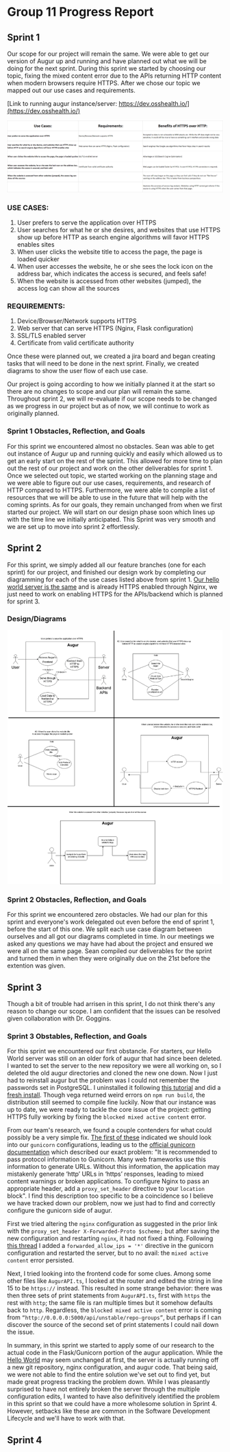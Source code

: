 # Group 11 Progress Report

## Sprint 1

Our scope for our project will remain the same. We were able to get our version of Augur up and running and have planned out what we will be doing for the next sprint. During this sprint we started by choosing our topic, fixing the mixed content error due to the APIs returning HTTP content when modern browsers require HTTPS. After we chose our topic we mapped out our use cases and requirements.

[Link to running augur instance/server: https://dev.osshealth.io/](https://dev.osshealth.io/)

![Use Cases, Requirements, & Benefits of HTTPS](requirements.png)

### USE CASES:
1. User prefers to serve the application over HTTPS
2. User searches for what he or she desires, and websites that use HTTPS show up before HTTP as search engine algorithms will favor HTTPS enables sites
3. When user clicks the website title to access the page, the page is loaded quicker
4. When user accesses the website, he or she sees the lock icon on the address bar, which indicates the access is secured, and feels safe!
5. When the website is accessed from other websites (jumped), the access log can show all the sources

### REQUIREMENTS:
1. Device/Browser/Network supports HTTPS
2. Web server that can serve HTTPS (Nginx, Flask configuration)
3. SSL/TLS enabled server
4. Certificate from valid certificate authority

Once these were planned out, we created a jira board and began creating tasks that will need to be done in the next sprint. Finally, we created diagrams to show the user flow of each use case.

Our project is going according to how we initially planned it at the start so there are no changes to scope and our plan will remain the same. Throughout sprint 2, we will re-evaluate if our scope needs to be changed as we progress in our project but as of now, we will continue to work as originally planned.

### Sprint 1 Obstacles, Reflection, and Goals

For this sprint we encountered almost no obstacles. Sean was able to get out instance of Augur up and running quickly and easily which allowed us to get an early start on the rest of the sprint. This allowed for more time to plan out the rest of our project and work on the other deliverables for sprint 1. Once we selected out topic, we started working on the planning stage and we were able to figure out our use cases, requirements, and research of HTTP compared to HTTPS. Furthermore, we were able to compile a list of resources that we will be able to use in the future that will help with the coming sprints. As for our goals, they remain unchanged from when we first started our project. We will start on our design phase soon which lines up with the time line we initially anticipated. This Sprint was very smooth and we are set up to move into sprint 2 effortlessly.


## Sprint 2

For this sprint, we simply added all our feature branches (one for each sprint) for our project, and finished our design work by completing our diagramming for each of the use cases listed above from sprint 1. [Our hello world server is the same](https://dev.osshealth.io/) and is already HTTPS enabled through Nginx, we just need to work on enabling HTTPS for the APIs/backend which is planned for sprint 3.

### Design/Diagrams

![Use Case Diagrams](diagrams.png)

### Sprint 2 Obstacles, Reflection, and Goals

For this sprint we encountered zero obstacles. We had our plan for this sprint and everyone's work delegated out even before the end of sprint 1, before the start of this one. We split each use case diagram between ourselves and all got our diagrams completed in time. In our meetings we asked any questions we may have had about the project and ensured we were all on the same page. Sean compiled our deliverables for the sprint and turned them in when they were originally due on the 21st before the extention was given.

## Sprint 3

Though a bit of trouble had arrisen in this sprint, I do not think there's any reason to change our scope. I am confident that the issues can be resolved given collaboration with Dr. Goggins.

### Sprint 3 Obstables, Reflection, and Goals

For this sprint we encountered our first obstancle. For starters, our Hello World server was still on an older fork of augur that had since been deleted. I wanted to set the server to the new repository we were all working on, so I deleted the old augur directories and cloned the new one down. Now I just had to reinstall augur but the problem was I could not remember the passwords set in PostgreSQL. I uninstalled it following [this tutorial](https://sqlserverguides.com/uninstall-postgresql/) and did a [fresh install](https://www.digitalocean.com/community/tutorials/how-to-install-postgresql-on-ubuntu-20-04-quickstart). Though vega returned weird errors on `npm run build`, the distribution still seemed to compile fine luckily. Now that our instance was up to date, we were ready to tackle the core issue of the project: getting HTTPS fully working by fixing the `blocked mixed active content` error.

From our team's research, we found a couple contenders for what could possibly be a very simple fix. [The first of these](https://blog.miguelgrinberg.com/post/running-your-flask-application-over-https) indicated we should look into our `gunicorn` configurations, leading us to the [official gunicorn documentation](https://docs.gunicorn.org/en/latest/deploy.html) which described our exact problem: "It is recommended to pass protocol information to Gunicorn. Many web frameworks use this information to generate URLs. Without this information, the application may mistakenly generate ‘http’ URLs in ‘https’ responses, leading to mixed content warnings or broken applications. To configure Nginx to pass an appropriate header, add a `proxy_set_header` directive to your `location` block". I find this description too specific to be a coincidence so I believe we have tracked down our problem, now we just had to find and correctly configure the gunicorn side of augur.

First we tried altering the `nginx` configuration as suggested in the prior link with the `proxy_set_header X-Forwarded-Proto $scheme;` but after saving the new configuration and restarting `nginx`, it had not fixed a thing. Following [this thread](https://github.com/python-restx/flask-restx/issues/188) I added a `forwarded_allow_ips = '*'` directive in the gunicorn configuration and restarted the server, but to no avail: the `mixed active content` error persisted.

Next, I tried looking into the frontend code for some clues. Among some other files like `AugurAPI.ts`, I looked at the router and edited the string in line 15 to be `https://` instead. This resulted in some strange behavior: there was then three sets of print statements from `AugurAPI.ts`, first with `https` the rest with `http`; the same file is ran multiple times but it somehow defaults back to `http`. Regardless, the `blocked mixed active content` error is coming from `“http://0.0.0.0:5000/api/unstable/repo-groups”`, but perhaps if I can discover the source of the second set of print statements I could nail down the issue.

In summary, in this sprint we started to apply some of our research to the actual code in the Flask/Gunicorn portion of the augur application. While the [Hello World](https://dev.osshealth.io/) may seem unchanged at first, the server is actually running off a new git repository, nginx configuration, and augur code. That being said, we were not able to find the entire solution we've set out to find yet, but made great progress tracking the problem down. While I was pleasantly surprised to have not entirely broken the server through the multiple configuration edits, I wanted to have also definitively identified the problem in this sprint so that we could have a more wholesome solution in Sprint 4. However, setbacks like these are common in the Software Development Lifecycle and we'll have to work with that.

## Sprint 4

